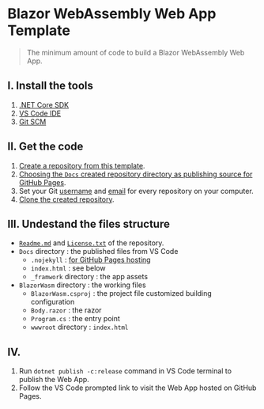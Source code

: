 # Blazor WebAssembly Web App Template
> The minimum amount of code to build a Blazor WebAssembly Web App.
## I. Install the tools
1. [.NET Core SDK](https://dotnet.microsoft.com/download)
2. [VS Code IDE](https://code.visualstudio.com/download)
3. [Git SCM](https://git-scm.com/downloads)
## II. Get the code
1. [Create a repository from this template](https://github.com/FrancoisDotNet/BlazorWasm/generate).
2. [Choosing the `Docs` created repository directory as publishing source for GitHub Pages](https://help.github.com/en/github/working-with-github-pages/configuring-a-publishing-source-for-your-github-pages-site#choosing-a-publishing-source).
3. Set your Git [username](https://help.github.com/en/github/using-git/setting-your-username-in-git#setting-your-git-username-for-every-repository-on-your-computer) and [email](https://help.github.com/en/github/setting-up-and-managing-your-github-user-account/setting-your-commit-email-address#setting-your-email-address-for-every-repository-on-your-computer) for every repository on your computer.
4. [Clone the created repository](https://help.github.com/en/github/creating-cloning-and-archiving-repositories/cloning-a-repository).
## III. Undestand the files structure
- [`Readme.md`](https://help.github.com/en/github/creating-cloning-and-archiving-repositories/about-readmes) and [`License.txt`](https://help.github.com/en/github/creating-cloning-and-archiving-repositories/licensing-a-repository) of the repository.
- `Docs` directory : the published files from VS Code
  - `.nojekyll` : [for GitHub Pages hosting](https://help.github.com/en/github/working-with-github-pages/about-github-pages#static-site-generators)
  - `index.html` : see below
  - `_framwork` directory : the app assets
- `BlazorWasm` directory : the working files
  - `BlazorWasm.csproj` : the project file customized building configuration
  - `Body.razor` : the razor
  - `Program.cs` : the entry point
  - `wwwroot` directory : `index.html`
## IV. 
1. Run `dotnet publish -c:release` command in VS Code terminal to publish the Web App.
2. Follow the VS Code prompted link to visit the Web App hosted on GitHub Pages.
